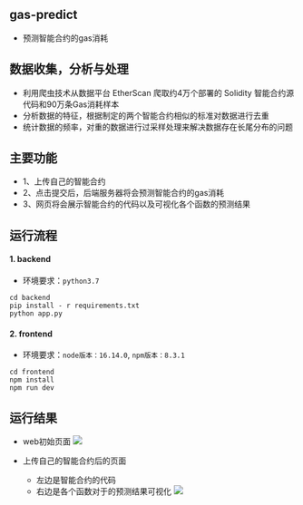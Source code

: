 ## gas-predict

- 预测智能合约的gas消耗



## 数据收集，分析与处理

- 利用爬虫技术从数据平台 EtherScan 爬取约4万个部署的 Solidity 智能合约源代码和90万条Gas消耗样本
- 分析数据的特征，根据制定的两个智能合约相似的标准对数据进行去重
- 统计数据的频率，对重的数据进行过采样处理来解决数据存在长尾分布的问题



## 主要功能

- 1、上传自己的智能合约
- 2、点击提交后，后端服务器将会预测智能合约的gas消耗
- 3、网页将会展示智能合约的代码以及可视化各个函数的预测结果



## 运行流程

#### 1. backend

- 环境要求：`python3.7`

```shell
cd backend
pip install - r requirements.txt
python app.py
```

#### 2. frontend

- 环境要求：`node版本：16.14.0`, `npm版本：8.3.1`

```shell
cd frontend
npm install
npm run dev
```



## 运行结果

- web初始页面
  ![](https://tva1.sinaimg.cn/large/e6c9d24egy1h31nqmrxw1j21c00u075f.jpg)

- 上传自己的智能合约后的页面
    - 左边是智能合约的代码
    - 右边是各个函数对于的预测结果可视化
    ![](https://tva1.sinaimg.cn/large/e6c9d24egy1h31nssyzjej21c00u0gp5.jpg)